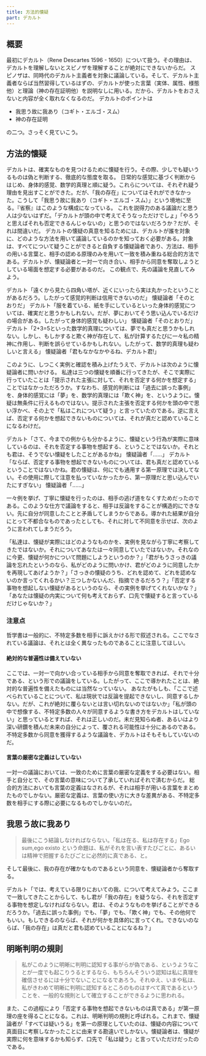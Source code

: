 ```yaml
---
title: 方法的懐疑
part: デカルト
---
```

## 概要

最初にデカルト（Rene Descartes 1596 - 1650）について扱う。その理由は、デカルトを理解しないとスピノザを理解することが絶対にできないからだ。
スピノザは、同時代のデカルト主義者を対象に議論している。そして、デカルト主義者ならば当然習得しているはずの、デカルトが使った言葉（実体、属性、様態他）と理論（神の存在証明他）を説明なしに用いる。だから、デカルトをおさえないと内容が全く取れなくなるのだ。
デカルトのポイントは

- 我思う故に我あり（コギト・エルゴ・スム）
- 神の存在証明

の二つ。さっそく見ていこう。

## 方法的懐疑

デカルトは、確実なものを見つけるために懐疑を行う。その際、少しでも疑いうるものは偽と判断する、徹底的な態度を取る。
日常的な感覚に基づく判断からはじめ、身体的感覚、数学的真理と順に疑う。これらについては、それぞれ疑う理由を見出すことができた。だが、「我の存在」についてはそれができなかった。こうして「我思う故に我あり（コギト・エルゴ・スム）」という境地に至る。『省察』はこのような構成になっている。
これを説得力のある議論だと思う人は少ないはずだ。「デカルトが頭の中で考えてそうなっただけでしょ」「やろうと思えばそれも否定できるんじゃないの」と思うのではないだろうか？だが、それは間違いだ。
デカルトの懐疑の真意を知るためには、デカルトが誰を対象に、どのような方法を用いて議論しているのかを知っておく必要がある。対象は、すべてについて疑うことができると自負する懐疑論者であり、方法は、相手の用いる言葉と、相手の認める原理のみを用いて一致を積み重ねる総合的方法である。デカルトが、懐疑論者と一対一で向き合い、相手から同意を奪取しようとしている場面を想定する必要があるのだ。
この観点で、先の議論を見直してみよう。

デカルト「遠くから見たら四角い塔が、近くにいったら実は丸かったということがあるだろう。したがって感覚的判断は信用できないのだ」
懐疑論者「そのとおりだ」
デカルト「服を着ている、紙を手にしているといった身体的感覚については、確実だと思うかもしれない。だが、夢においてそう思い込んでいるだけの場合がある。したがって身体的感覚も疑わしい」
懐疑論者「そのとおりだ」
デカルト「2+3=5といった数学的真理については、夢でも真だと思うかもしれない。しかし、もしかすると欺く神が存在して、私が計算するたびに一々私の精神に作用し、判断を誤らせているかもしれない。したがって、数学的真理も疑わしいと言える」
懐疑論者「君もなかなかやるね、デカルト君!」

このように、しつこく実例と確認を積み上げたうえで、デカルトは次のように懐疑論者に問いかける。
私達は三つの懐疑を順番に行ってきたが、そこで実際に行っていたことは「提示された主張に対して、それを否定する何かを想定する」ことではなかっただろうか。すなわち、感覚的判断には「過去に誤った事例」を、身体的感覚には「夢」を、数学的真理には「欺く神」を、というように。懐疑は無条件に行えるものではない。提示された主張を否定する何かを頭の中で思い浮かべ、その上で「私はこれについて疑う」と言っていたのである。逆に言えば、否定する何かを想起できないものについては、それが真だと認めていることになるわけだ。

デカルト「さて、今までの例からも分かるように、懐疑という行為が実際に意味しているのは、それを否定する事物を想起する、ということではないか。それとも君は、そうでない懐疑をしたことがあるかね」
懐疑論者「......」
デカルト「ならば、否定する事物を想起できないものについては、君も真だと認めているということではないかね。君の懐疑は、何にでも通用する第一原理では決してない。その使用に際して注意を払っていなかったから、第一原理だと思い込んでいたにすぎない」
懐疑論者「......」

一々例を挙げ、丁寧に懐疑を行ったのは、相手の逃げ道をなくすためだったのである。このような仕方で議論をすると、相手は反論をすることが構造的にできない。先に自分が同意したことと矛盾してしまうからである。導かれた結果が自分にとって不都合なものであったとしても、それに対して不同意を示せば、次のように言われてしまうだろう。

「私達は、懐疑が実際にはどのようなものかを、実例を見ながら丁寧に考察してきたではないか。それについてあなたは一々同意していたではないか。それなのに今更、懐疑が何かについて問題にしようというのか？」「君がもうさっきの議論を忘れたというのなら、私がどのように問いかけ、君がどのように同意したかを再現してあげようか？」「さっきの懐疑のうち、どれを認めて、どれを認めないのか言ってくれるかい？三つしかないんだ、指摘できるだろう？」「否定する事物を想起しない懐疑があるというのなら、その実例を挙げてくれないかな？」「あなたは懐疑の内実について何も考えておらず、口先で懐疑すると言っているだけじゃないか？」

### 注意点

哲学書は一般的に、不特定多数を相手に訴えかける形で叙述される。ここでなされている議論は、それとは全く異なったものであることに注意してほしい。

#### 絶対的な普遍性は備えていない

ここでは、一対一で向かい合っている相手から同意を奪取できれば、それで十分である、という形での議論をしている。したがって、ここで導かれたことは、絶対的な普遍性を備えたものには当然なっていない。
あなたがもしも、「ここで述べられていることについて、私は現状では反論を提起できないし、同意するしかない。だが、これが絶対に覆らないとは言い切れないのではないか」「私が頭の中で想像する、不特定多数の人々が同意するような書き方をデカルトはしていない」と思っているとすれば、それは正しいのだ。未だ見知らぬ者、あるいはより深い研鑽を積んだ未来の自分によって、覆される可能性は十分にあるのである。不特定多数から同意を獲得するような議論を、デカルトはそもそもしていないのだ。

#### 言葉の厳密な定義はしていない

一対一の議論においては、一致のために言葉の厳密な定義をする必要はない。相手と自分とで、その言葉の意味について了承していればそれで済むからだ。
総合的方法においても言葉の定義はなされるが、それは相手が用いる言葉をまとめたものでしかない。厳密な定義は、言葉の使い方に大きな差異がある、不特定多数を相手にする際に必要になるものでしかないのだ。

## 我思う故に我あり

>最後にこう結論しなければならない。「私は在る、私は存在する」Ego sum,ego existo という命題は、私がそれを言い表すたびごとに、あるいは精神で把握するたびごとに必然的に真である、と。

そして最後に、我の存在が確かなものであるという同意を、懐疑論者から奪取する。

デカルト「では、考えている限りにおいての我、について考えてみよう。ここまで一致してきたことからして、もし君が「我の存在」を疑うなら、それを否定する事物を想定しなければならない。君は、そのようなものを挙げることができるだろうか。「過去に誤った事例」でも、「夢」でも、「欺く神」でも、その他何でもいい。もしできるのならば、それが何かを具体的に言ってくれ。できないのならば、「我の存在」は真だと君も認めていることになるね？」

## 明晰判明の規則

>私がこのように明晰に判明に認知する事がらが偽である、というようなことが一度でも起こりうるとするなら、もちろんそういう認知は私に真理を確信させるには十分でないことになるであろう。それゆえ、いまや私は、私がきわめて明晰に判明に認知するところのものはすべて真であるということを、一般的な規則として確立することができるように思われる。

また、この過程により「否定する事物を想起できないものは真である」が第一原理の座を得ることになる。これは、明晰判明の規則と呼ばれる。これまで、懐疑論者が「すべては疑いうる」を第一の原理としていたのは、懐疑の内容について真面目に考察しなかったことに由来する勘違いでしかない。懐疑論者は、懐疑が実際に何を意味するかも知らず、口先で「私は疑う」と言っていただけだったのである。
